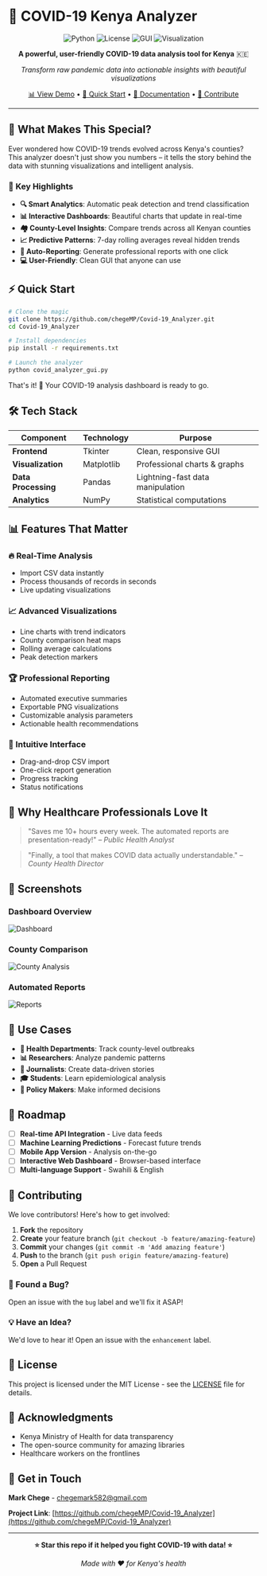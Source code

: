 # 🦠 COVID-19 Kenya Analyzer

<div align="center">

![Python](https://img.shields.io/badge/Python-3.8+-blue?style=for-the-badge&logo=python&logoColor=white)
![License](https://img.shields.io/badge/License-MIT-green?style=for-the-badge)
![GUI](https://img.shields.io/badge/GUI-Tkinter-orange?style=for-the-badge&logo=python&logoColor=white)
![Visualization](https://img.shields.io/badge/Visualization-Matplotlib-red?style=for-the-badge&logo=plotly&logoColor=white)

**A powerful, user-friendly COVID-19 data analysis tool for Kenya** 🇰🇪

*Transform raw pandemic data into actionable insights with beautiful visualizations*

[📊 View Demo](#-screenshots) • [🚀 Quick Start](#-quick-start) • [📖 Documentation](#-usage) • [🤝 Contribute](#-contributing)

</div>

---

## 🌟 What Makes This Special?

Ever wondered how COVID-19 trends evolved across Kenya's counties? This analyzer doesn't just show you numbers – it tells the story behind the data with stunning visualizations and intelligent analysis.

### 🎯 Key Highlights

- **🔍 Smart Analytics**: Automatic peak detection and trend classification
- **📊 Interactive Dashboards**: Beautiful charts that update in real-time
- **🏘️ County-Level Insights**: Compare trends across all Kenyan counties
- **📈 Predictive Patterns**: 7-day rolling averages reveal hidden trends
- **📝 Auto-Reporting**: Generate professional reports with one click
- **💻 User-Friendly**: Clean GUI that anyone can use

## ⚡ Quick Start

```bash
# Clone the magic
git clone https://github.com/chegeMP/Covid-19_Analyzer.git
cd Covid-19_Analyzer

# Install dependencies
pip install -r requirements.txt

# Launch the analyzer
python covid_analyzer_gui.py
```

That's it! 🎉 Your COVID-19 analysis dashboard is ready to go.

## 🛠️ Tech Stack

| Component | Technology | Purpose |
|-----------|------------|---------|
| **Frontend** | Tkinter | Clean, responsive GUI |
| **Visualization** | Matplotlib | Professional charts & graphs |
| **Data Processing** | Pandas | Lightning-fast data manipulation |
| **Analytics** | NumPy | Statistical computations |

## 📊 Features That Matter

### 🔥 Real-Time Analysis
- Import CSV data instantly
- Process thousands of records in seconds
- Live updating visualizations

### 📈 Advanced Visualizations
- Line charts with trend indicators
- County comparison heat maps
- Rolling average calculations
- Peak detection markers

### 🏆 Professional Reporting
- Automated executive summaries
- Exportable PNG visualizations
- Customizable analysis parameters
- Actionable health recommendations

### 🎨 Intuitive Interface
- Drag-and-drop CSV import
- One-click report generation
- Progress tracking
- Status notifications

## 🚀 Why Healthcare Professionals Love It

> "Saves me 10+ hours every week. The automated reports are presentation-ready!" 
> – *Public Health Analyst*

> "Finally, a tool that makes COVID data actually understandable."
> – *County Health Director*

## 📸 Screenshots

### Dashboard Overview
![Dashboard](https://via.placeholder.com/800x400/2E8B57/FFFFFF?text=Interactive+COVID-19+Dashboard)

### County Comparison
![County Analysis](https://via.placeholder.com/800x400/4682B4/FFFFFF?text=County-Level+Trend+Analysis)

### Automated Reports
![Reports](https://via.placeholder.com/800x400/CD853F/FFFFFF?text=Professional+Report+Generation)

## 🎯 Use Cases

- **🏥 Health Departments**: Track county-level outbreaks
- **📊 Researchers**: Analyze pandemic patterns
- **📰 Journalists**: Create data-driven stories
- **🎓 Students**: Learn epidemiological analysis
- **💼 Policy Makers**: Make informed decisions

## 🔮 Roadmap

- [ ] **Real-time API Integration** - Live data feeds
- [ ] **Machine Learning Predictions** - Forecast future trends
- [ ] **Mobile App Version** - Analysis on-the-go
- [ ] **Interactive Web Dashboard** - Browser-based interface
- [ ] **Multi-language Support** - Swahili & English

## 🤝 Contributing

We love contributors! Here's how to get involved:

1. **Fork** the repository
2. **Create** your feature branch (`git checkout -b feature/amazing-feature`)
3. **Commit** your changes (`git commit -m 'Add amazing feature'`)
4. **Push** to the branch (`git push origin feature/amazing-feature`)
5. **Open** a Pull Request

### 🐛 Found a Bug?
Open an issue with the `bug` label and we'll fix it ASAP!

### 💡 Have an Idea?
We'd love to hear it! Open an issue with the `enhancement` label.

## 📜 License

This project is licensed under the MIT License - see the [LICENSE](LICENSE) file for details.

## 🙏 Acknowledgments

- Kenya Ministry of Health for data transparency
- The open-source community for amazing libraries
- Healthcare workers on the frontlines

## 📧 Get in Touch

**Mark Chege** - [chegemark582@gmail.com](mailto:chegemark582@gmail.com)

**Project Link**: [https://github.com/chegeMP/Covid-19_Analyzer](https://github.com/chegeMP/Covid-19_Analyzer)

---

<div align="center">

**⭐ Star this repo if it helped you fight COVID-19 with data! ⭐**

*Made with ❤️ for Kenya's health*

</div>
